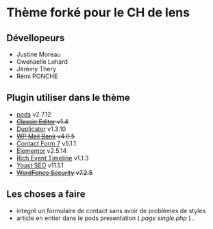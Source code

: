 # Thème forké pour le CH de lens

## Dévellopeurs 

* Justine Moreau
* Gwenaelle Lohard
* Jérémy Thery
* Rémi PONCHE

## Plugin utiliser dans le thème

* [pods](https://pods.io/) v2.7.12
* ~~[Classic Editor](https://wordpress.org/plugins/classic-editor/) v1.4~~
* [Duplicator](https://snapcreek.com/duplicator/duplicator-free/) v1.3.10
* ~~[WP Mail Bank](https://tech-banker.com/wp-mail-bank/) v4.0.5~~
* [Contact Form 7](https://contactform7.com/) v5.1.1
* [Elementor](https://elementor.com/) v2.5.14
* [Rich Event Timeline](https://rich-web.org/wp-event-timeline/) v1.1.3
* [Yoast SEO](https://yoast.com/wordpress/plugins/seo/#utm_source=yoast-seo&utm_medium=software&utm_campaign=wordpress-general) v11.1.1
* ~~[WordFence Security](https://www.wordfence.com/) v7.2.5~~


## Les choses a faire 

- integré un formulaire de contact sans avoir de problèmes de styles 
- article en entier dans le pods presentation  ( _page single.php_ ) . 

 
